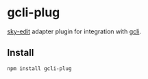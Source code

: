 # gcli-plug

[sky-edit] adapter plugin for integration with [gcli].

[gcli]:https://github.com/mozilla/gcli
[sky-edit]:https://github.com/Gozala/sky-edit

## Install

    npm install gcli-plug
